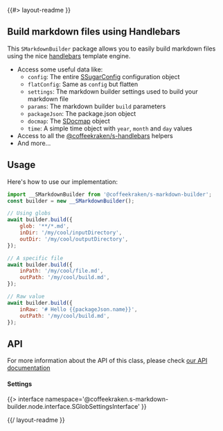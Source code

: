 <!--
/**
 * @name            README
 * @namespace       doc
 * @type            Markdown
 * @platform        md
 * @status          stable
 * @menu            Documentation           /doc/readme
 *
 * @since           2.0.0
 * @author    Olivier Bossel <olivier.bossel@gmail.com> (https://coffeekraken.io)
 */
-->

{{#> layout-readme }}

## Build markdown files using Handlebars

This `SMarkdownBuilder` package allows you to easily build markdown files using the nice [handlebars](https://handlebarsjs.com/) template engine.

-   Access some useful data like:
    -   `config`: The entire [SSugarConfig](/package/@coffeekraken/s-sugar-config) configuration object
    -   `flatConfig`: Same as `config` but flatten
    -   `settings`: The markdown builder settings used to build your markdown file
    -   `params`: The markdown builder `build` parameters
    -   `packageJson`: The package.json object
    -   `docmap`: The [SDocmap](/package/@coffeekraken/s-docmap) object
    -   `time`: A simple time object with `year`, `month` and `day` values
-   Access to all the [@coffeekraken/s-handlebars](/packages/@coffeekraken/s-handlebars) helpers
-   And more...

## Usage

Here's how to use our implementation:

```js
import __SMarkdownBuilder from '@coffeekraken/s-markdown-builder';
const builder = new __SMarkdownBuilder();

// Using globs
await builder.build({
    glob: '**/*.md',
    inDir: '/my/cool/inputDirectory',
    outDir: '/my/cool/outputDirectory',
});

// A specific file
await builder.build({
    inPath: '/my/cool/file.md',
    outPath: '/my/cool/build.md',
});

// Raw value
await builder.build({
    inRaw: '# Hello {{packageJson.name}}',
    outPath: '/my/cool/build.md',
});
```

## API

For more information about the API of this class, please check [our API documentation](/api/@coffeekraken.s-markdown-builder.node.SMarkdownBuilder)

#### Settings

{{> interface namespace='@coffeekraken.s-markdown-builder.node.interface.SGlobSettingsInterface' }}

{{/ layout-readme }}
